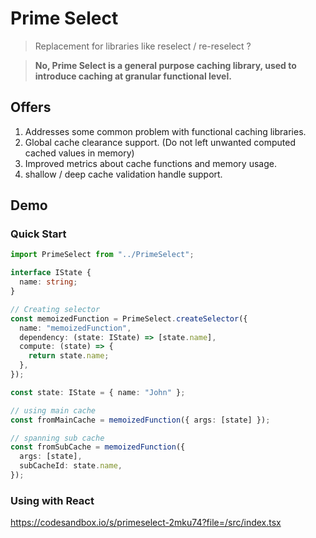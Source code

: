 # Prime Select

> Replacement for libraries like reselect / re-reselect ?

> **No, Prime Select is a general purpose caching library, used to introduce caching at granular functional level.**

## Offers

1. Addresses some common problem with functional caching libraries.
2. Global cache clearance support. (Do not left unwanted computed cached values in memory)
3. Improved metrics about cache functions and memory usage.
4. shallow / deep cache validation handle support.

## Demo

### Quick Start

```typescript
import PrimeSelect from "../PrimeSelect";

interface IState {
  name: string;
}

// Creating selector
const memoizedFunction = PrimeSelect.createSelector({
  name: "memoizedFunction",
  dependency: (state: IState) => [state.name],
  compute: (state) => {
    return state.name;
  },
});

const state: IState = { name: "John" };

// using main cache
const fromMainCache = memoizedFunction({ args: [state] });

// spanning sub cache
const fromSubCache = memoizedFunction({
  args: [state],
  subCacheId: state.name,
});
```

### Using with React

https://codesandbox.io/s/primeselect-2mku74?file=/src/index.tsx
